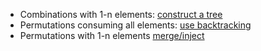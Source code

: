 * Combinations with 1-n elements: [construct a tree](https://www.geeksforgeeks.org/print-all-possible-combinations-of-r-elements-in-a-given-array-of-size-n/)
* Permutations consuming all elements: [use backtracking](https://www.geeksforgeeks.org/write-a-c-program-to-print-all-permutations-of-a-given-string/)
* Permutations with 1-n elements [merge/inject](https://stackoverflow.com/a/19624586/3829638)
